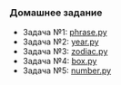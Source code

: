 ### Домашнее задание
- Задача №1: [phrase.py](https://github.com/NMKD/python_basic_home_task/blob/master/phrase.py)
- Задача №2: [year.py](https://github.com/NMKD/python_basic_home_task/blob/master/year.py)
- Задача №3: [zodiac.py](https://github.com/NMKD/python_basic_home_task/blob/master/zodiac.py)
- Задача №4: [box.py](https://github.com/NMKD/python_basic_home_task/blob/master/box.py)
- Задача №5: [number.py](https://github.com/NMKD/python_basic_home_task/blob/master/number.py)